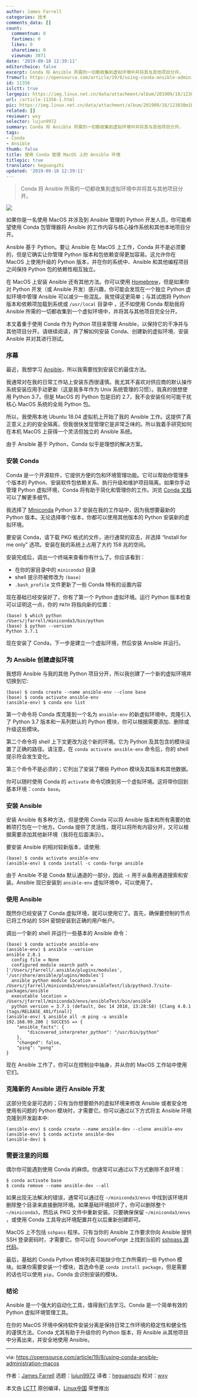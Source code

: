 ```yaml
---
author: James Farrell
categories: 技术
comments_data: []
count:
  commentnum: 0
  favtimes: 0
  likes: 0
  sharetimes: 0
  viewnum: 3871
date: '2019-09-18 12:39:11'
editorchoice: false
excerpt: Conda 将 Ansible 所需的一切都收集到虚拟环境中并将其与其他项目分开。
fromurl: https://opensource.com/article/19/8/using-conda-ansible-administration-macos
id: 11356
islctt: true
largepic: https://img.linux.net.cn/data/attachment/album/201909/18/123838m1bcmke570kl6kzm.jpg
url: /article-11356-1.html
pic: https://img.linux.net.cn/data/attachment/album/201909/18/123838m1bcmke570kl6kzm.jpg.thumb.jpg
related: []
reviewer: wxy
selector: lujun9972
summary: Conda 将 Ansible 所需的一切都收集到虚拟环境中并将其与其他项目分开。
tags:
- Conda
- Ansible
thumb: false
title: 使用 Conda 管理 MacOS 上的 Ansible 环境
titlepic: true
translator: heguangzhi
updated: '2019-09-18 12:39:11'
---
```



> 
> Conda 将 Ansible 所需的一切都收集到虚拟环境中并将其与其他项目分开。
> 
> 
> 


![](/data/attachment/album/201909/18/123838m1bcmke570kl6kzm.jpg)


如果你是一名使用 MacOS 并涉及到 Ansible 管理的 Python 开发人员，你可能希望使用 Conda 包管理器将 Ansible 的工作内容与核心操作系统和其他本地项目分开。


Ansible 基于 Python。要让 Ansible 在 MacOS 上工作，Conda 并不是必须要的，但是它确实让你管理 Python 版本和包依赖变得更加容易。这允许你在 MacOS 上使用升级的 Python 版本，并在你的系统中、Ansible 和其他编程项目之间保持 Python 包的依赖性相互独立。


在 MacOS 上安装 Ansible 还有其他方法。你可以使用 [Homebrew](https://brew.sh/)，但是如果你对 Python 开发（或 Ansible 开发）感兴趣，你可能会发现在一个独立 Python 虚拟环境中管理 Ansible 可以减少一些混乱。我觉得这更简单；与其试图将 Python 版本和依赖项加载到系统或 `/usr/local` 目录中 ，还不如使用 Conda 帮助我将 Ansible 所需的一切都收集到一个虚拟环境中，并将其与其他项目完全分开。


本文着重于使用 Conda 作为 Python 项目来管理 Ansible，以保持它的干净并与其他项目分开。请继续阅读，并了解如何安装 Conda、创建新的虚拟环境、安装 Ansible 并对其进行测试。


### 序幕


最近，我想学习 [Ansible](https://docs.ansible.com/?extIdCarryOver=true&sc_cid=701f2000001OH6uAAG)，所以我需要找到安装它的最佳方法。


我通常对在我的日常工作站上安装东西很谨慎。我尤其不喜欢对供应商的默认操作系统安装应用手动更新（这是我多年作为 Unix 系统管理的习惯）。我真的很想使用 Python 3.7，但是 MacOS 的 Python 包是旧的 2.7，我不会安装任何可能干扰核心 MacOS 系统的全局 Python 包。


所以，我使用本地 Ubuntu 18.04 虚拟机上开始了我的 Ansible 工作。这提供了真正意义上的的安全隔离，但我很快发现管理它是非常乏味的。所以我着手研究如何在本机 MacOS 上获得一个灵活但独立的 Ansible 系统。


由于 Ansible 基于 Python，Conda 似乎是理想的解决方案。


### 安装 Conda


Conda 是一个开源软件，它提供方便的包和环境管理功能。它可以帮助你管理多个版本的 Python、安装软件包依赖关系、执行升级和维护项目隔离。如果你手动管理 Python 虚拟环境，Conda 将有助于简化和管理你的工作。浏览 [Conda 文档](https://conda.io/projects/conda/en/latest/index.html)可以了解更多细节。


我选择了 [Miniconda](https://docs.conda.io/en/latest/miniconda.html) Python 3.7 安装在我的工作站中，因为我想要最新的 Python 版本。无论选择哪个版本，你都可以使用其他版本的 Python 安装新的虚拟环境。


要安装 Conda，请下载 PKG 格式的文件，进行通常的双击，并选择 “Install for me only” 选项。安装在我的系统上占用了大约 158 兆的空间。


安装完成后，调出一个终端来查看你有什么了。你应该看到：


* 在你的家目录中的 `miniconda3` 目录
* shell 提示符被修改为 `(base)`
* `.bash_profile` 文件更新了一些 Conda 特有的设置内容


现在基础已经安装好了，你有了第一个 Python 虚拟环境。运行 Python 版本检查可以证明这一点，你的 `PATH` 将指向新的位置：



```
(base) $ which python
/Users/jfarrell/miniconda3/bin/python
(base) $ python --version
Python 3.7.1
```

现在安装了 Conda，下一步是建立一个虚拟环境，然后安装 Ansible 并运行。


### 为 Ansible 创建虚拟环境


我想将 Ansible 与我的其他 Python 项目分开，所以我创建了一个新的虚拟环境并切换到它:



```
(base) $ conda create --name ansible-env --clone base
(base) $ conda activate ansible-env
(ansible-env) $ conda env list
```

第一个命令将 Conda 库克隆到一个名为 `ansible-env` 的新虚拟环境中。克隆引入了 Python 3.7 版本和一系列默认的 Python 模块，你可以根据需要添加、删除或升级这些模块。


第二个命令将 shell 上下文更改为这个新的环境。它为 Python 及其包含的模块设置了正确的路径。请注意，在 `conda activate ansible-env` 命令后，你的 shell 提示符会发生变化。


第三个命令不是必须的；它列出了安装了哪些 Python 模块及其版本和其他数据。


你可以随时使用 Conda 的 `activate` 命令切换到另一个虚拟环境。这将带你回到基本环境：`conda base`。


### 安装 Ansible


安装 Ansible 有多种方法，但是使用 Conda 可以将 Ansible 版本和所有需要的依赖项打包在一个地方。Conda 提供了灵活性，既可以将所有内容分开，又可以根据需要添加其他新环境（我将在后面演示）。


要安装 Ansible 的相对较新版本，请使用:



```
(base) $ conda activate ansible-env
(ansible-env) $ conda install -c conda-forge ansible
```

由于 Ansible 不是 Conda 默认通道的一部分，因此 `-c` 用于从备用通道搜索和安装。Ansible 现已安装到 `ansible-env` 虚拟环境中，可以使用了。


### 使用 Ansible


既然你已经安装了 Conda 虚拟环境，就可以使用它了。首先，确保要控制的节点已将工作站的 SSH 密钥安装到正确的用户帐户。


调出一个新的 shell 并运行一些基本的 Ansible 命令：



```
(base) $ conda activate ansible-env
(ansible-env) $ ansible --version
ansible 2.8.1
  config file = None
  configured module search path = ['/Users/jfarrell/.ansible/plugins/modules', '/usr/share/ansible/plugins/modules']
  ansible python module location = /Users/jfarrell/miniconda3/envs/ansibleTest/lib/python3.7/site-packages/ansible
  executable location = /Users/jfarrell/miniconda3/envs/ansibleTest/bin/ansible
  python version = 3.7.1 (default, Dec 14 2018, 13:28:58) [Clang 4.0.1 (tags/RELEASE_401/final)]
(ansible-env) $ ansible all -m ping -u ansible
192.168.99.200 | SUCCESS => {
    "ansible_facts": {
        "discovered_interpreter_python": "/usr/bin/python"
    },
    "changed": false,
    "ping": "pong"
}
```

现在 Ansible 工作了，你可以在控制台中抽身，并从你的 MacOS 工作站中使用它们。


### 克隆新的 Ansible 进行 Ansible 开发


这部分完全是可选的；只有当你想要额外的虚拟环境来修改 Ansible 或者安全地使用有问题的 Python 模块时，才需要它。你可以通过以下方式将主 Ansible 环境克隆到开发副本中:



```
(ansible-env) $ conda create --name ansible-dev --clone ansible-env
(ansible-env) $ conda activte ansible-dev
(ansible-dev) $
```

### 需要注意的问题


偶尔你可能遇到使用 Conda 的麻烦。你通常可以通过以下方式删除不良环境：



```
$ conda activate base
$ conda remove --name ansible-dev --all
```

如果出现无法解决的错误，通常可以通过在 `~/miniconda3/envs` 中找到该环境并删除整个目录来直接删除环境。如果基础环境损坏了，你可以删除整个 `~/miniconda3`，然后从 PKG 文件中重新安装。只要确保保留 `~/miniconda3/envs` ，或使用 Conda 工具导出环境配置并在以后重新创建即可。


MacOS 上不包括 `sshpass` 程序。只有当你的 Ansible 工作要求你向 Ansible 提供 SSH 登录密码时，才需要它。你可以在 SourceForge 上找到当前的 [sshpass 源代码](https://sourceforge.net/projects/sshpass/)。


最后，基础的 Conda Python 模块列表可能缺少你工作所需的一些 Python 模块。如果你需要安装一个模块，首选命令是 `conda install package`，但是需要的话也可以使用 `pip`，Conda 会识别安装的模块。


### 结论


Ansible 是一个强大的自动化工具，值得我们去学习。Conda 是一个简单有效的 Python 虚拟环境管理工具。


在你的 MacOS 环境中保持软件安装分离是保持日常工作环境的稳定性和健全性的谨慎方法。Conda 尤其有助于升级你的 Python 版本，将 Ansible 从其他项目中分离出来，并安全地使用 Ansible。




---


via: <https://opensource.com/article/19/8/using-conda-ansible-administration-macos>


作者：[James Farrell](https://opensource.com/users/jamesf) 选题：[lujun9972](https://github.com/lujun9972) 译者：[heguangzhi](https://github.com/heguangzhi) 校对：[wxy](https://github.com/wxy)


本文由 [LCTT](https://github.com/LCTT/TranslateProject) 原创编译，[Linux中国](https://linux.cn/) 荣誉推出